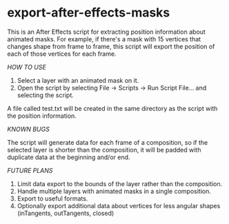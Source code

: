 export-after-effects-masks
==========================

This is an After Effects script for extracting position information about animated masks. For example, if there's a mask with 15 vertices that changes shape from frame to frame, this script will export the position of each of those vertices for each frame.

_HOW TO USE_

1. Select a layer with an animated mask on it.
2. Open the script by selecting File -> Scripts -> Run Script File... and selecting the script.

A file called test.txt will be created in the same directory as the script with the position information.

_KNOWN BUGS_

The script will generate data for each frame of a composition, so if the selected layer is shorter than the composition, it will be padded with duplicate data at the beginning and/or end.

_FUTURE PLANS_

1. Limit data export to the bounds of the layer rather than the composition.
2. Handle multiple layers with animated masks in a single composition.
3. Export to useful formats.
4. Optionally export additional data about vertices for less angular shapes (inTangents, outTangents, closed)
